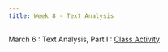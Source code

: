 ```yaml
---
title: Week 8 - Text Analysis
---
```


March 6
: Text Analysis, Part I
  : [Class Activity](https://sta175.github.io/class_activities/STA175_TextAnalysis1.html)
  
